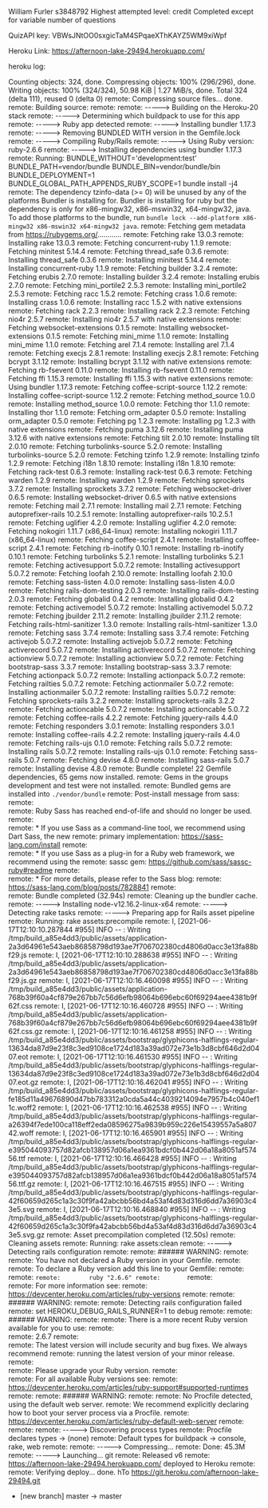 William Furler
s3848792
Highest attempted level: credit
Completed except for variable number of questions

QuizAPI key: VBWsJNtOO0sxgicTaM4SPqaeXThKAYZ5WM9xiWpf

Heroku Link: https://afternoon-lake-29494.herokuapp.com/

heroku log:



Counting objects: 324, done.
Compressing objects: 100% (296/296), done.
Writing objects: 100% (324/324), 50.98 KiB | 1.27 MiB/s, done.
Total 324 (delta 111), reused 0 (delta 0)
remote: Compressing source files... done.
remote: Building source:
remote: 
remote: -----> Building on the Heroku-20 stack
remote: -----> Determining which buildpack to use for this app
remote: -----> Ruby app detected
remote: -----> Installing bundler 1.17.3
remote: -----> Removing BUNDLED WITH version in the Gemfile.lock
remote: -----> Compiling Ruby/Rails
remote: -----> Using Ruby version: ruby-2.6.6
remote: -----> Installing dependencies using bundler 1.17.3
remote:        Running: BUNDLE_WITHOUT='development:test' BUNDLE_PATH=vendor/bundle BUNDLE_BIN=vendor/bundle/bin BUNDLE_DEPLOYMENT=1 BUNDLE_GLOBAL_PATH_APPENDS_RUBY_SCOPE=1 bundle install -j4
remote:        The dependency tzinfo-data (>= 0) will be unused by any of the platforms Bundler is installing for. Bundler is installing for ruby but the dependency is only for x86-mingw32, x86-mswin32, x64-mingw32, java. To add those platforms to the bundle, run `bundle lock --add-platform x86-mingw32 x86-mswin32 x64-mingw32 java`.
remote:        Fetching gem metadata from https://rubygems.org/............
remote:        Fetching rake 13.0.3
remote:        Installing rake 13.0.3
remote:        Fetching concurrent-ruby 1.1.9
remote:        Fetching minitest 5.14.4
remote:        Fetching thread_safe 0.3.6
remote:        Installing thread_safe 0.3.6
remote:        Installing minitest 5.14.4
remote:        Installing concurrent-ruby 1.1.9
remote:        Fetching builder 3.2.4
remote:        Fetching erubis 2.7.0
remote:        Installing builder 3.2.4
remote:        Installing erubis 2.7.0
remote:        Fetching mini_portile2 2.5.3
remote:        Installing mini_portile2 2.5.3
remote:        Fetching racc 1.5.2
remote:        Fetching crass 1.0.6
remote:        Installing crass 1.0.6
remote:        Installing racc 1.5.2 with native extensions
remote:        Fetching rack 2.2.3
remote:        Installing rack 2.2.3
remote:        Fetching nio4r 2.5.7
remote:        Installing nio4r 2.5.7 with native extensions
remote:        Fetching websocket-extensions 0.1.5
remote:        Installing websocket-extensions 0.1.5
remote:        Fetching mini_mime 1.1.0
remote:        Installing mini_mime 1.1.0
remote:        Fetching arel 7.1.4
remote:        Installing arel 7.1.4
remote:        Fetching execjs 2.8.1
remote:        Installing execjs 2.8.1
remote:        Fetching bcrypt 3.1.12
remote:        Installing bcrypt 3.1.12 with native extensions
remote:        Fetching rb-fsevent 0.11.0
remote:        Installing rb-fsevent 0.11.0
remote:        Fetching ffi 1.15.3
remote:        Installing ffi 1.15.3 with native extensions
remote:        Using bundler 1.17.3
remote:        Fetching coffee-script-source 1.12.2
remote:        Installing coffee-script-source 1.12.2
remote:        Fetching method_source 1.0.0
remote:        Installing method_source 1.0.0
remote:        Fetching thor 1.1.0
remote:        Installing thor 1.1.0
remote:        Fetching orm_adapter 0.5.0
remote:        Installing orm_adapter 0.5.0
remote:        Fetching pg 1.2.3
remote:        Installing pg 1.2.3 with native extensions
remote:        Fetching puma 3.12.6
remote:        Installing puma 3.12.6 with native extensions
remote:        Fetching tilt 2.0.10
remote:        Installing tilt 2.0.10
remote:        Fetching turbolinks-source 5.2.0
remote:        Installing turbolinks-source 5.2.0
remote:        Fetching tzinfo 1.2.9
remote:        Installing tzinfo 1.2.9
remote:        Fetching i18n 1.8.10
remote:        Installing i18n 1.8.10
remote:        Fetching rack-test 0.6.3
remote:        Installing rack-test 0.6.3
remote:        Fetching warden 1.2.9
remote:        Installing warden 1.2.9
remote:        Fetching sprockets 3.7.2
remote:        Installing sprockets 3.7.2
remote:        Fetching websocket-driver 0.6.5
remote:        Installing websocket-driver 0.6.5 with native extensions
remote:        Fetching mail 2.7.1
remote:        Installing mail 2.7.1
remote:        Fetching autoprefixer-rails 10.2.5.1
remote:        Installing autoprefixer-rails 10.2.5.1
remote:        Fetching uglifier 4.2.0
remote:        Installing uglifier 4.2.0
remote:        Fetching nokogiri 1.11.7 (x86_64-linux)
remote:        Installing nokogiri 1.11.7 (x86_64-linux)
remote:        Fetching coffee-script 2.4.1
remote:        Installing coffee-script 2.4.1
remote:        Fetching rb-inotify 0.10.1
remote:        Installing rb-inotify 0.10.1
remote:        Fetching turbolinks 5.2.1
remote:        Installing turbolinks 5.2.1
remote:        Fetching activesupport 5.0.7.2
remote:        Installing activesupport 5.0.7.2
remote:        Fetching loofah 2.10.0
remote:        Installing loofah 2.10.0
remote:        Fetching sass-listen 4.0.0
remote:        Installing sass-listen 4.0.0
remote:        Fetching rails-dom-testing 2.0.3
remote:        Installing rails-dom-testing 2.0.3
remote:        Fetching globalid 0.4.2
remote:        Installing globalid 0.4.2
remote:        Fetching activemodel 5.0.7.2
remote:        Installing activemodel 5.0.7.2
remote:        Fetching jbuilder 2.11.2
remote:        Installing jbuilder 2.11.2
remote:        Fetching rails-html-sanitizer 1.3.0
remote:        Installing rails-html-sanitizer 1.3.0
remote:        Fetching sass 3.7.4
remote:        Installing sass 3.7.4
remote:        Fetching activejob 5.0.7.2
remote:        Installing activejob 5.0.7.2
remote:        Fetching activerecord 5.0.7.2
remote:        Installing activerecord 5.0.7.2
remote:        Fetching actionview 5.0.7.2
remote:        Installing actionview 5.0.7.2
remote:        Fetching bootstrap-sass 3.3.7
remote:        Installing bootstrap-sass 3.3.7
remote:        Fetching actionpack 5.0.7.2
remote:        Installing actionpack 5.0.7.2
remote:        Fetching railties 5.0.7.2
remote:        Fetching actionmailer 5.0.7.2
remote:        Installing actionmailer 5.0.7.2
remote:        Installing railties 5.0.7.2
remote:        Fetching sprockets-rails 3.2.2
remote:        Installing sprockets-rails 3.2.2
remote:        Fetching actioncable 5.0.7.2
remote:        Installing actioncable 5.0.7.2
remote:        Fetching coffee-rails 4.2.2
remote:        Fetching jquery-rails 4.4.0
remote:        Fetching responders 3.0.1
remote:        Installing responders 3.0.1
remote:        Installing coffee-rails 4.2.2
remote:        Installing jquery-rails 4.4.0
remote:        Fetching rails-ujs 0.1.0
remote:        Fetching rails 5.0.7.2
remote:        Installing rails 5.0.7.2
remote:        Installing rails-ujs 0.1.0
remote:        Fetching sass-rails 5.0.7
remote:        Fetching devise 4.8.0
remote:        Installing sass-rails 5.0.7
remote:        Installing devise 4.8.0
remote:        Bundle complete! 22 Gemfile dependencies, 65 gems now installed.
remote:        Gems in the groups development and test were not installed.
remote:        Bundled gems are installed into `./vendor/bundle`
remote:        Post-install message from sass:
remote:        
remote:        Ruby Sass has reached end-of-life and should no longer be used.
remote:        
remote:        * If you use Sass as a command-line tool, we recommend using Dart Sass, the new
remote:          primary implementation: https://sass-lang.com/install
remote:        
remote:        * If you use Sass as a plug-in for a Ruby web framework, we recommend using the
remote:          sassc gem: https://github.com/sass/sassc-ruby#readme
remote:        
remote:        * For more details, please refer to the Sass blog:
remote:          https://sass-lang.com/blog/posts/7828841
remote:        
remote:        Bundle completed (32.94s)
remote:        Cleaning up the bundler cache.
remote: -----> Installing node-v12.16.2-linux-x64
remote: -----> Detecting rake tasks
remote: -----> Preparing app for Rails asset pipeline
remote:        Running: rake assets:precompile
remote:        I, [2021-06-17T12:10:10.287844 #955]  INFO -- : Writing /tmp/build_a85e4dd3/public/assets/application-2a3d64961e543aeb86858798d193ae7f706702380cd4806d0acc3e13fa88bf29.js
remote:        I, [2021-06-17T12:10:10.288638 #955]  INFO -- : Writing /tmp/build_a85e4dd3/public/assets/application-2a3d64961e543aeb86858798d193ae7f706702380cd4806d0acc3e13fa88bf29.js.gz
remote:        I, [2021-06-17T12:10:16.460098 #955]  INFO -- : Writing /tmp/build_a85e4dd3/public/assets/application-768b39f60a4cf879e267bb7c56d6efb98064b696ebc60f69294aee4381b9f62f.css
remote:        I, [2021-06-17T12:10:16.460728 #955]  INFO -- : Writing /tmp/build_a85e4dd3/public/assets/application-768b39f60a4cf879e267bb7c56d6efb98064b696ebc60f69294aee4381b9f62f.css.gz
remote:        I, [2021-06-17T12:10:16.461258 #955]  INFO -- : Writing /tmp/build_a85e4dd3/public/assets/bootstrap/glyphicons-halflings-regular-13634da87d9e23f8c3ed9108ce1724d183a39ad072e73e1b3d8cbf646d2d0407.eot
remote:        I, [2021-06-17T12:10:16.461530 #955]  INFO -- : Writing /tmp/build_a85e4dd3/public/assets/bootstrap/glyphicons-halflings-regular-13634da87d9e23f8c3ed9108ce1724d183a39ad072e73e1b3d8cbf646d2d0407.eot.gz
remote:        I, [2021-06-17T12:10:16.462041 #955]  INFO -- : Writing /tmp/build_a85e4dd3/public/assets/bootstrap/glyphicons-halflings-regular-fe185d11a49676890d47bb783312a0cda5a44c4039214094e7957b4c040ef11c.woff2
remote:        I, [2021-06-17T12:10:16.462538 #955]  INFO -- : Writing /tmp/build_a85e4dd3/public/assets/bootstrap/glyphicons-halflings-regular-a26394f7ede100ca118eff2eda08596275a9839b959c226e15439557a5a80742.woff
remote:        I, [2021-06-17T12:10:16.465901 #955]  INFO -- : Writing /tmp/build_a85e4dd3/public/assets/bootstrap/glyphicons-halflings-regular-e395044093757d82afcb138957d06a1ea9361bdcf0b442d06a18a8051af57456.ttf
remote:        I, [2021-06-17T12:10:16.466428 #955]  INFO -- : Writing /tmp/build_a85e4dd3/public/assets/bootstrap/glyphicons-halflings-regular-e395044093757d82afcb138957d06a1ea9361bdcf0b442d06a18a8051af57456.ttf.gz
remote:        I, [2021-06-17T12:10:16.467515 #955]  INFO -- : Writing /tmp/build_a85e4dd3/public/assets/bootstrap/glyphicons-halflings-regular-42f60659d265c1a3c30f9fa42abcbb56bd4a53af4d83d316d6dd7a36903c43e5.svg
remote:        I, [2021-06-17T12:10:16.468840 #955]  INFO -- : Writing /tmp/build_a85e4dd3/public/assets/bootstrap/glyphicons-halflings-regular-42f60659d265c1a3c30f9fa42abcbb56bd4a53af4d83d316d6dd7a36903c43e5.svg.gz
remote:        Asset precompilation completed (12.50s)
remote:        Cleaning assets
remote:        Running: rake assets:clean
remote: -----> Detecting rails configuration
remote: 
remote: ###### WARNING:
remote: 
remote:        You have not declared a Ruby version in your Gemfile.
remote:        
remote:        To declare a Ruby version add this line to your Gemfile:
remote:        
remote:        ```
remote:        ruby "2.6.6"
remote:        ```
remote:        
remote:        For more information see:
remote:          https://devcenter.heroku.com/articles/ruby-versions
remote: 
remote: ###### WARNING:
remote: 
remote:        Detecting rails configuration failed
remote:        set HEROKU_DEBUG_RAILS_RUNNER=1 to debug
remote: 
remote: ###### WARNING:
remote: 
remote:        There is a more recent Ruby version available for you to use:
remote:        
remote:        2.6.7
remote:        
remote:        The latest version will include security and bug fixes. We always recommend
remote:        running the latest version of your minor release.
remote:        
remote:        Please upgrade your Ruby version.
remote:        
remote:        For all available Ruby versions see:
remote:          https://devcenter.heroku.com/articles/ruby-support#supported-runtimes
remote: 
remote: ###### WARNING:
remote: 
remote:        No Procfile detected, using the default web server.
remote:        We recommend explicitly declaring how to boot your server process via a Procfile.
remote:        https://devcenter.heroku.com/articles/ruby-default-web-server
remote: 
remote: 
remote: -----> Discovering process types
remote:        Procfile declares types     -> (none)
remote:        Default types for buildpack -> console, rake, web
remote: 
remote: -----> Compressing...
remote:        Done: 45.3M
remote: -----> Launching...
git remote:        Released v6
remote:        https://afternoon-lake-29494.herokuapp.com/ deployed to Heroku
remote: 
remote: Verifying deploy... done.
hTo https://git.heroku.com/afternoon-lake-29494.git
 * [new branch]      master -> master